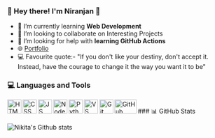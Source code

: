 ### 👋 Hey there! I'm Niranjan 🚀

- 🌱 I’m currently learning **Web Development**
- 👯 I’m looking to collaborate on Interesting Projects
- 🤔 I’m looking for help with **learning GitHub Actions**
- 🌐 <a href="https://niranjan-v.web.app">Portfolio</a>
- 💻 Favourite quote:- "If you don't like your destiny, don't accept it. Instead, have the courage to change it the way you want it to be" 


### 💻 Languages and Tools

<img align="left" height="32px" width="32px" alt="HTML logo" src="https://bit.ly/3gP4Qgx">
<img align="left" height="32px" width="32px" alt="CSS logo" src="https://bit.ly/37iML7j">
<img align="left" height="32px" width="32px" alt="JS logo" src="https://bit.ly/3r1kzxY">
<img align="left" height="32px" width="32px" alt="Node.js logo" src="https://bit.ly/3rw9m8C">
<img align="left" height="32px" width="32px" alt="Python logo" src="https://bit.ly/3nk4bGw">
<img align="left" height="32px" width="32px" alt="VS Сode logo" src="https://bit.ly/3qZmQcU">
<img align="left" height="32px" width="32px" alt="Git logo" src="https://bit.ly/34ayuYn">
<img align="left" height="32px" width="50px" alt="GitHub logo" src="https://i.ibb.co/pKq7CXS/download-removebg-preview.png">

<br/>
### 📊 GitHub Stats

![Nikita's Github stats](https://github-readme-stats.vercel.app/api?username=niranjanv849&show_icons=true&hide_border=true)
